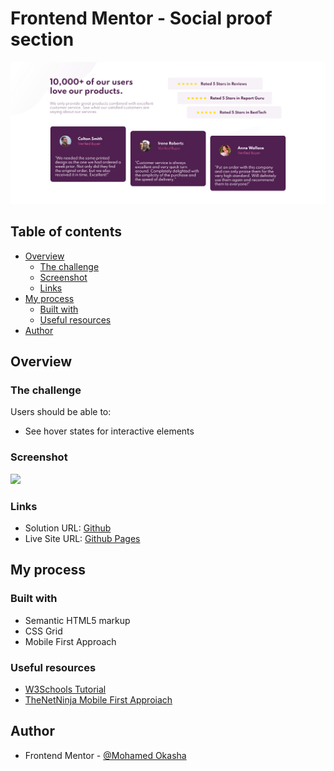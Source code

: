 # Frontend Mentor - Social proof section

![Design preview for the Social proof section coding challenge](./screenshots/desktop.png)

## Table of contents

- [Overview](#overview)
  - [The challenge](#the-challenge)
  - [Screenshot](#screenshot)
  - [Links](#links)
- [My process](#my-process)
  - [Built with](#built-with)
  - [Useful resources](#useful-resources)
- [Author](#author)

## Overview

### The challenge

Users should be able to:

- See hover states for interactive elements

### Screenshot

![](./myscreenshots/desktop.png)

### Links

- Solution URL: [Github](https://github.com/3okasha/social-proof-section)
- Live Site URL: [Github Pages](https://3okasha.github.io/social-proof-section/)

## My process

### Built with

- Semantic HTML5 markup
- CSS Grid
- Mobile First Approach

### Useful resources

- [W3Schools Tutorial](https://www.w3schools.com/)
- [TheNetNinja Mobile First Approiach]()

## Author

- Frontend Mentor - [@Mohamed Okasha](https://www.frontendmentor.io/profile/3okasha)
